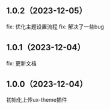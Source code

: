 ## 1.0.2（2023-12-05）
fix: 优化主题设置流程
fix: 解决了一些bug
## 1.0.1（2023-12-04）
fix: 更新文档
## 1.0.0（2023-12-04）
初始化上传ux-theme插件
